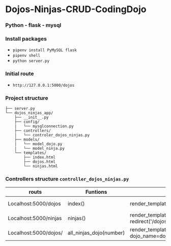 # Dojos-Ninjas-CRUD-CodingDojo
### Python - flask - mysql
### Install packages
* ```pipenv install PyMySQL flask```
* ```pipenv shell```
* ```python server.py```

### Initial route
* ```http://127.0.0.1:5000/dojos```

### Project structure
```
├── server.py
└── dojos_ninjas_app/
    ├── __init__.py
    ├── config/
    |   └── mysqlconnection.py
    ├── controllers/
    |   └── controler_dojos_ninjas.py
    ├── models/
    |   └── model_dojo.py
    |   └── model_ninja.py
    └── templates/
        ├── index.html
        ├── dojos.html
        └── ninjas.html
  ```
  ### Controllers structure ``` controller_dojos_ninjas.py ```
| routs                         | Funtions                | return                                                                    | methods   |
|-------------------------------|-------------------------|---------------------------------------------------------------------------|-----------|
| Localhost:5000/dojos          | index()                 | render_template("index.html",dojos=dojos),redirect("/dojos")              | GET, POST |
| Localhost:5000/ninjas         | ninjas()                | render_template("ninjas.html",dojos=dojos),return redirect('/dojos')      | GET, POST |
| Localhost:5000/dojos/<number> | all_ninjas_dojo(number) | render_template("dojos.html", ninjas=response_query, dojo_name=dojo_name) | GET       |
        

